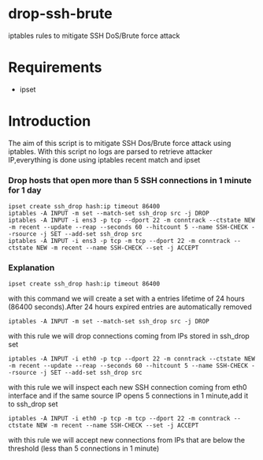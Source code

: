 # drop-ssh-brute
iptables rules to mitigate SSH DoS/Brute force attack

# Requirements
- ipset

# Introduction
The aim of this script is to mitigate SSH Dos/Brute force attack using iptables.
With this script no logs are parsed to retrieve attacker IP,everything is done using iptables recent match and ipset

### Drop hosts that open more than 5 SSH connections in 1 minute for 1 day

```
ipset create ssh_drop hash:ip timeout 86400
iptables -A INPUT -m set --match-set ssh_drop src -j DROP
iptables -A INPUT -i ens3 -p tcp --dport 22 -m conntrack --ctstate NEW -m recent --update --reap --seconds 60 --hitcount 5 --name SSH-CHECK --rsource -j SET --add-set ssh_drop src
iptables -A INPUT -i ens3 -p tcp -m tcp --dport 22 -m conntrack --ctstate NEW -m recent --name SSH-CHECK --set -j ACCEPT
```

### Explanation

`ipset create ssh_drop hash:ip timeout 86400`

with this command we will create a set with a entries lifetime of 24 hours (86400 seconds).After 24 hours expired entries are automatically removed

`iptables -A INPUT -m set --match-set ssh_drop src -j DROP`

with this rule we will drop connections coming from IPs stored in ssh_drop set

```
iptables -A INPUT -i eth0 -p tcp --dport 22 -m conntrack --ctstate NEW -m recent --update --reap --seconds 60 --hitcount 5 --name SSH-CHECK --rsource -j SET --add-set ssh_drop src
```

with this rule we will inspect each new SSH connection coming from eth0 interface and if the same source IP opens 5 connections in 1 minute,add it to ssh_drop set

`iptables -A INPUT -i eth0 -p tcp -m tcp --dport 22 -m conntrack --ctstate NEW -m recent --name SSH-CHECK --set -j ACCEPT`

with this rule we will accept new connections from IPs that are below the threshold (less than 5 connections in 1 minute)



